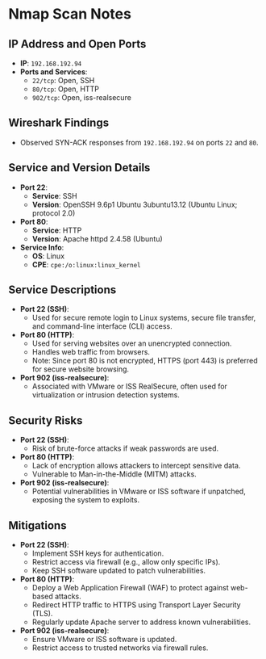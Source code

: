# Nmap Scan Notes

## IP Address and Open Ports
- **IP**: `192.168.192.94`
- **Ports and Services**:
  - `22/tcp`: Open, SSH
  - `80/tcp`: Open, HTTP
  - `902/tcp`: Open, iss-realsecure

## Wireshark Findings
- Observed SYN-ACK responses from `192.168.192.94` on ports `22` and `80`.

## Service and Version Details
- **Port 22**:
  - **Service**: SSH
  - **Version**: OpenSSH 9.6p1 Ubuntu 3ubuntu13.12 (Ubuntu Linux; protocol 2.0)
- **Port 80**:
  - **Service**: HTTP
  - **Version**: Apache httpd 2.4.58 (Ubuntu)
- **Service Info**:
  - **OS**: Linux
  - **CPE**: `cpe:/o:linux:linux_kernel`

## Service Descriptions
- **Port 22 (SSH)**:
  - Used for secure remote login to Linux systems, secure file transfer, and command-line interface (CLI) access.
- **Port 80 (HTTP)**:
  - Used for serving websites over an unencrypted connection.
  - Handles web traffic from browsers.
  - Note: Since port 80 is not encrypted, HTTPS (port 443) is preferred for secure website browsing.
- **Port 902 (iss-realsecure)**:
  - Associated with VMware or ISS RealSecure, often used for virtualization or intrusion detection systems.

## Security Risks
- **Port 22 (SSH)**:
  - Risk of brute-force attacks if weak passwords are used.
- **Port 80 (HTTP)**:
  - Lack of encryption allows attackers to intercept sensitive data.
  - Vulnerable to Man-in-the-Middle (MITM) attacks.
- **Port 902 (iss-realsecure)**:
  - Potential vulnerabilities in VMware or ISS software if unpatched, exposing the system to exploits.

## Mitigations
- **Port 22 (SSH)**:
  - Implement SSH keys for authentication.
  - Restrict access via firewall (e.g., allow only specific IPs).
  - Keep SSH software updated to patch vulnerabilities.
- **Port 80 (HTTP)**:
  - Deploy a Web Application Firewall (WAF) to protect against web-based attacks.
  - Redirect HTTP traffic to HTTPS using Transport Layer Security (TLS).
  - Regularly update Apache server to address known vulnerabilities.
- **Port 902 (iss-realsecure)**:
  - Ensure VMware or ISS software is updated.
  - Restrict access to trusted networks via firewall rules.

